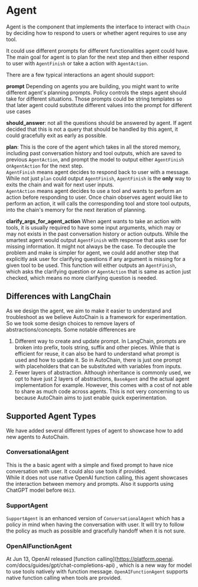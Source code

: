 # Agent

Agent is the component that implements the interface to interact with `Chain` by deciding how to
respond to users or whether agent requires to use any tool.

It could use different prompts for different functionalities agent could have. The main goal
for agent is to plan for the next step and then either respond to user with `AgentFinish` or take a
action with `AgentAction`.

There are a few typical interactions an agent should support:

**prompt** Depending on agents you are building, you might want to write different agent's
planning prompts. Policy controls the steps agent should take for different situations.
Those prompts could be string templates so that later agent could substitute
different values into the prompt for different use cases

**should_answer**: not all the questions should be answered by agent. If agent decided that this
is not a query that should be handled by this agent, it could gracefully exit as early as
possible.

**plan**: This is the core of the agent which takes in all the stored memory, including past
conversation history and tool outputs, which are saved to previous `AgentAction`, and prompt the 
model to output either `AgentFinish` or`AgentAction` for the next step.  
`AgentFinish` means agent decides to respond back to user with a
message. While not just `plan` could output `AgentFinish`, `AgentFinish` is the **only** way to
exits the chain and wait for next user inputs.  
`AgentAction` means agent decides to use a tool and wants to perform an action before responding
to user. Once chain observes agent would like to perform an action, it will calls the
corresponding tool and store tool outputs, into the chain's memory for the next iteration of 
planning.

**clarify_args_for_agent_action**
When agent wants to take an action with tools, it is usually required to have some input arguments,
which may or may not exists in the past conversation history or action outputs. While the
smartest agent would output `AgentFinish` with response that asks user for missing information.
It might not always be the case. To decouple the problem and make is simpler for agent, we
could add another step that explicitly ask user for clarifying questions if any argument is
missing for a given tool to be used. This function will either outputs an `AgentFinish`, which
asks the clarifying question or `AgentAction` that is same as action just checked, which means
no more clarifying question is needed.

## Differences with LangChain

As we design the agent, we aim to make it easier to understand and troubleshoot as we believe
AutoChain is a framework for experimentation. So we took some design choices to remove layers
of abstractions/concepts. Some notable differences are

1. Different way to create and update prompt. In LangChain, prompts are broken into prefix,
   tools string, suffix and other pieces. While that is efficient for reuse, it can also be hard
   to understand what prompt is used and how to update it. So in AutoChain, there is just one
   prompt with placeholders that can be substituted with variables from inputs.
2. Fewer layers of abstraction. Although inheritance is commonly used, we opt to have just 2
   layers of abstractions, `BaseAgent` and the actual agent implementation for example. However, 
   this comes with a cost of not able to share as much code across agents. This is not very 
   concerning to us because AutoChain aims to just enable quick experimentation.

## Supported Agent Types
We have added several different types of agent to showcase how to add new agents to AutoChain.  

### ConversationalAgent
This is the a basic agent with a simple and fixed prompt to have nice conversation with user.
It could also use tools if provided.    
While it does not use native OpenAI function calling, this agent showcases the interaction between 
memory and prompts. Also it supports using ChatGPT model before `0613`.  

### SupportAgent
`SupportAgent` is an enhanced version of `ConversationalAgent` which has a policy in mind when 
having the conversation with user. It will try to follow the policy as much as possible and 
gracefully handoff when it is not sure.  

### OpenAIFunctionAgent
At Jun 13, OpenAI released [function calling](https://platform.openai. com/docs/guides/gpt/chat-completions-api)
, which is a new way for model to use tools natively with function message. 
`OpenAIFunctionAgent` supports native function calling when tools are provided.
